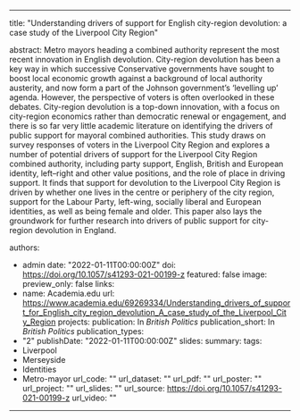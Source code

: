 ---
title: "Understanding drivers of support for English city-region devolution: a case study of the Liverpool City Region"

abstract: Metro mayors heading a combined authority represent the most recent innovation in English devolution. City-region devolution has been a key way in which successive Conservative governments have sought to boost local economic growth against a background of local authority austerity, and now form a part of the Johnson government’s ‘levelling up’ agenda. However, the perspective of voters is often overlooked in these debates. City-region devolution is a top-down innovation, with a focus on city-region economics rather than democratic renewal or engagement, and there is so far very little academic literature on identifying the drivers of public support for mayoral combined authorities. This study draws on survey responses of voters in the Liverpool City Region and explores a number of potential drivers of support for the Liverpool City Region combined authority, including party support, English, British and European identity, left–right and other value positions, and the role of place in driving support. It finds that support for devolution to the Liverpool City Region is driven by whether one lives in the centre or periphery of the city region, support for the Labour Party, left-wing, socially liberal and European identities, as well as being female and older. This paper also lays the groundwork for further research into drivers of public support for city-region devolution in England.

authors:
- admin
date: "2022-01-11T00:00:00Z"
doi: https://doi.org/10.1057/s41293-021-00199-z
featured: false
image:
  preview_only: false
links:
- name: Academia.edu
  url: https://www.academia.edu/69269334/Understanding_drivers_of_support_for_English_city_region_devolution_A_case_study_of_the_Liverpool_City_Region
projects:
publication: In *British Politics*
publication_short: In *British Politics*
publication_types:
- "2"
publishDate: "2022-01-11T00:00:00Z"
slides: 
summary:
tags:
- Liverpool
- Merseyside
- Identities
- Metro-mayor
url_code: ""
url_dataset: ""
url_pdf: ""
url_poster: ""
url_project: ""
url_slides: ""
url_source: https://doi.org/10.1057/s41293-021-00199-z
url_video: ""
------
